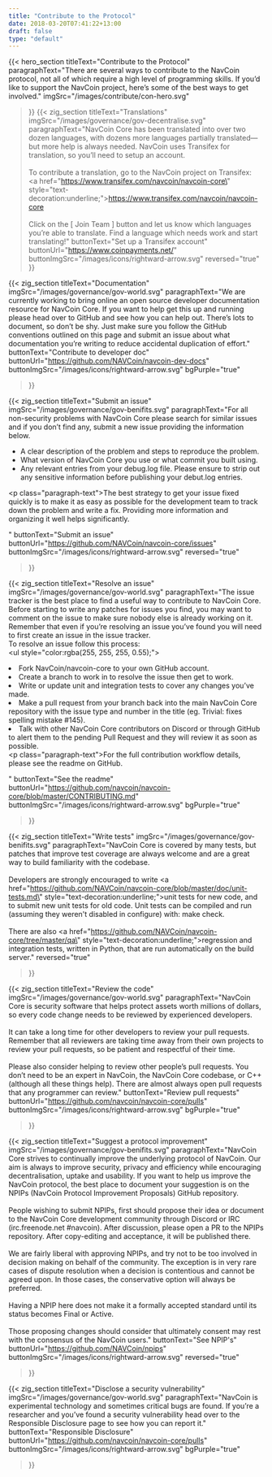 ```yaml
---
title: "Contribute to the Protocol"
date: 2018-03-20T07:41:22+13:00
draft: false
type: "default"
---
```

{{< hero_section
titleText="Contribute to the Protocol"
paragraphText="There are several ways to contribute to the NavCoin protocol, not all of which require a high level of programming skills. If you’d like to support the NavCoin project, here’s some of the best ways to get involved."
imgSrc="/images/contribute/con-hero.svg"
>}} 
{{< zig_section
titleText="Translations"
imgSrc="/images/governance/gov-decentralise.svg"
  paragraphText="NavCoin Core has been translated into over two dozen languages, with dozens more languages partially translated—but more help is always needed. NavCoin uses Transifex for translation, so you’ll need to setup an account.<br><br>To contribute a translation, go to the NavCoin project on Transifex: <br><a href=\"https://www.transifex.com/navcoin/navcoin-core\" style=\"text-decoration:underline;\">https://www.transifex.com/navcoin/navcoin-core</a><br><br>Click on the [ Join Team ] button and let us know which languages you’re able to translate. Find a language which needs work and start translating!"
  buttonText="Set up a Transifex account"
  buttonUrl="https://www.coinpayments.net/"
  buttonImgSrc="/images/icons/rightward-arrow.svg"
    reversed="true"
>}}

{{< zig_section
  titleText="Documentation"
  imgSrc="/images/governance/gov-world.svg"
  paragraphText="We are currently working to bring online an open source developer documentation resource for NavCoin Core. If you want to help get this up and running please head over to GitHub and see how you can help out. There’s lots to document, so don’t be shy. Just make sure you follow the GitHub conventions outlined on this page and submit an issue about what documentation you’re writing to reduce accidental duplication of effort."
  buttonText="Contribute to developer doc"
  buttonUrl="https://github.com/NAVCoin/navcoin-dev-docs"
  buttonImgSrc="/images/icons/rightward-arrow.svg"
  bgPurple="true"
>}}

{{< zig_section
titleText="Submit an issue"
imgSrc="/images/governance/gov-benifits.svg"
paragraphText="For all non-security problems with NavCoin Core please search for similar issues and if you don’t find any, submit a new issue providing the information below.<br><ul><li>A clear description of the problem and steps to reproduce the problem.</li><li>What version of NavCoin Core you use or what commit you built using.</li><li>Any relevant entries from your debug.log file. Please ensure to strip out any sensitive information before publishing your debut.log entries.</li></ul><p class=\"paragraph-text\">The best strategy to get your issue fixed quickly is to make it as easy as possible for the development team to track down the problem and write a fix. Providing more information and organizing it well helps significantly.</p>" 
buttonText="Submit an issue"
buttonUrl="https://github.com/NAVCoin/navcoin-core/issues"
buttonImgSrc="/images/icons/rightward-arrow.svg"
reversed="true"
>}}


{{< zig_section
  titleText="Resolve an issue"
  imgSrc="/images/governance/gov-world.svg"
  paragraphText="The issue tracker is the best place to find a useful way to contribute to NavCoin Core. Before starting to write any patches for issues you find, you may want to comment on the issue to make sure nobody else is already working on it. Remember that even if you’re resolving an issue you’ve found you will need to first create an issue in the issue tracker.<br>To resolve an issue follow this process:<br><ul style=\"color:rgba(255, 255, 255, 0.55);\"><li>Fork NavCoin/navcoin-core to your own GitHub account.</li><li>Create a branch to work in to resolve the issue then get to work.</li><li>Write or update unit and integration tests to cover any changes you’ve made.</li><li>Make a pull request from your branch back into the main NavCoin Core repository with the issue type and number in the title (eg. Trivial: fixes spelling mistake #145).</li><li>Talk with other NavCoin Core contributors on Discord or through GitHub to alert them to the pending Pull Request and they will review it as soon as possible.</li></ul><p class=\"paragraph-text\">For the full contribution workflow details, please see the readme on GitHub.</p>"
  buttonText="See the readme"
  buttonUrl="https://github.com/navcoin/navcoin-core/blob/master/CONTRIBUTING.md"
  buttonImgSrc="/images/icons/rightward-arrow.svg"
  bgPurple="true"
>}}

{{< zig_section
titleText="Write tests"
imgSrc="/images/governance/gov-benifits.svg"
paragraphText="NavCoin Core is covered by many tests, but patches that improve test coverage are always welcome and are a great way to build familiarity with the codebase.<br><br>Developers are strongly encouraged to write <a href=\"https://github.com/NAVCoin/navcoin-core/blob/master/doc/unit-tests.md\" style=\"text-decoration:underline;\">unit tests</a> for new code, and to submit new unit tests for old code. Unit tests can be compiled and run (assuming they weren't disabled in configure) with: make check.<br><br>There are also <a href=\"https://github.com/NAVCoin/navcoin-core/tree/master/qa\" style=\"text-decoration:underline;\">regression and integration tests</a>, written in Python, that are run automatically on the build server." 
reversed="true"
>}}

{{< zig_section
  titleText="Review the code"
  imgSrc="/images/governance/gov-world.svg"
  paragraphText="NavCoin Core is security software that helps protect assets worth millions of dollars, so every code change needs to be reviewed by experienced developers.<br><br>It can take a long time for other developers to review your pull requests. Remember that all reviewers are taking time away from their own projects to review your pull requests, so be patient and respectful of their time.<br><br>Please also consider helping to review other people’s pull requests. You don’t need to be an expert in NavCoin, the NavCoin Core codebase, or C++ (although all these things help). There are almost always open pull requests that any programmer can review."
    buttonText="Review pull requests"
  buttonUrl="https://github.com/navcoin/navcoin-core/pulls"
  buttonImgSrc="/images/icons/rightward-arrow.svg"
  bgPurple="true"
>}}

{{< zig_section
titleText="Suggest a protocol improvement"
imgSrc="/images/governance/gov-benifits.svg"
paragraphText="NavCoin Core strives to continually improve the underlying protocol of NavCoin. Our aim is always to improve security, privacy and efficiency while encouraging decentralisation, uptake and usability. If you want to help us improve the NavCoin protocol, the best place to document your suggestion is on the NPIPs (NavCoin Protocol Improvement Proposals) GitHub repository.<br><br>People wishing to submit NPIPs, first should propose their idea or document to the NavCoin Core development community through Discord or IRC (irc.freenode.net #navcoin). After discussion, please open a PR to the NPIPs repository. After copy-editing and acceptance, it will be published there.<br><br>We are fairly liberal with approving NPIPs, and try not to be too involved in decision making on behalf of the community. The exception is in very rare cases of dispute resolution when a decision is contentious and cannot be agreed upon. In those cases, the conservative option will always be preferred.<br><br>Having a NPIP here does not make it a formally accepted standard until its status becomes Final or Active.<br><br>Those proposing changes should consider that ultimately consent may rest with the consensus of the NavCoin users." 
buttonText="See NPIP's"
buttonUrl="https://github.com/NAVCoin/npips"
buttonImgSrc="/images/icons/rightward-arrow.svg"
reversed="true"
>}}

{{< zig_section
  titleText="Disclose a security vulnerability"
  imgSrc="/images/governance/gov-world.svg"
  paragraphText="NavCoin is experimental technology and sometimes critical bugs are found. If you’re a researcher and you’ve found a security vulnerability head over to the Responsible Disclosure page to see how you can report it."
    buttonText="Responsible Disclosure"
  buttonUrl="https://github.com/navcoin/navcoin-core/pulls"
  buttonImgSrc="/images/icons/rightward-arrow.svg"
  bgPurple="true"
>}}